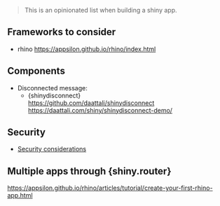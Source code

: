 
> This is an opinionated list when building a shiny app. 

## Frameworks to consider

- rhino https://appsilon.github.io/rhino/index.html

## Components

- Disconnected message:
  - {shinydisconnect}    
    https://github.com/daattali/shinydisconnect    
    https://daattali.com/shiny/shinydisconnect-demo/    




## Security
- [Security considerations](https://github.com/myominnoo/awesome-r-coding/blob/main/shiny/shiny-security.md)

## Multiple apps through {shiny.router}

https://appsilon.github.io/rhino/articles/tutorial/create-your-first-rhino-app.html
